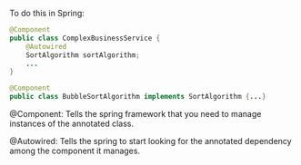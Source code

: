 
To do this in Spring:

```java
@Component
public class ComplexBusinessService {
    @Autowired
    SortAlgorithm sortAlgorithm;
    ...
}

@Component
public class BubbleSortAlgorithm implements SortAlgorithm {...}
```

@Component: Tells the spring framework that you need to manage instances of the annotated class.

@Autowired: Tells the spring to start looking for the annotated dependency among the component it manages.
